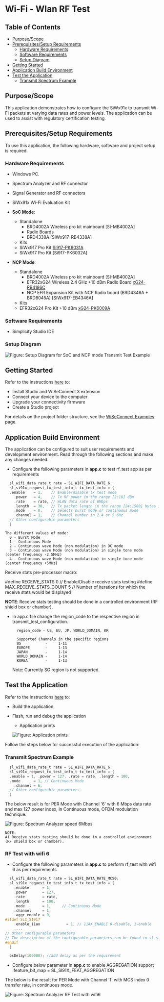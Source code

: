 # Wi-Fi - Wlan RF Test

## Table of Contents

- [Purpose/Scope](#purposescope)
- [Prerequisites/Setup Requirements](#prerequisitessetup-requirements)
  - [Hardware Requirements](#hardware-requirements)
  - [Software Requirements](#software-requirements)
  - [Setup Diagram](#setup-diagram)
- [Getting Started](#getting-started)
- [Application Build Environment](#application-build-environment)
- [Test the Application](#test-the-application)
  - [Transmit Spectrum Example](#transmit-spectrum-example)

## Purpose/Scope

This application demonstrates how to configure the SiWx91x to transmit Wi-Fi packets at varying data rates and power levels. The application can be used to assist with regulatory certification testing.

## Prerequisites/Setup Requirements

To use this application, the following hardware, software and project setup is required.

### Hardware Requirements

- Windows PC.
- Spectrum Analyzer and RF connector
- Signal Generator and RF connectors
- SiWx91x Wi-Fi Evaluation Kit
- **SoC Mode**:
  - Standalone
    - BRD4002A Wireless pro kit mainboard [SI-MB4002A]
    - Radio Boards
    - BRD4338A [SiWx917-RB4338A]
  - Kits
  - SiWx917 Pro Kit [Si917-PK6031A](https://www.silabs.com/development-tools/wireless/wi-fi/siwx917-pro-kit?tab=overview)
  - SiWx917 Pro Kit [Si917-PK6032A]

- **NCP Mode**:
  - Standalone
    - BRD4002A Wireless pro kit mainboard [SI-MB4002A]
    - EFR32xG24 Wireless 2.4 GHz +10 dBm Radio Board [xG24-RB4186C](https://www.silabs.com/development-tools/wireless/xg24-rb4186c-efr32xg24-wireless-gecko-radio-board?tab=overview)
    - NCP EFR Expansion Kit with NCP Radio board (BRD4346A + BRD8045A) [SiWx917-EB4346A]
  - Kits
  - EFR32xG24 Pro Kit +10 dBm [xG24-PK6009A](https://www.silabs.com/development-tools/wireless/efr32xg24-pro-kit-10-dbm?tab=overview)

### Software Requirements

- Simplicity Studio IDE

### Setup Diagram

  ![Figure: Setup Diagram for SoC and NCP mode Transmit Test Example](resources/readme/image217soc_ncp.png)

## Getting Started

Refer to the instructions [here](https://docs.silabs.com/wiseconnect/latest/wiseconnect-getting-started/) to:

- Install Studio and WiSeConnect 3 extension
- Connect your device to the computer
- Upgrade your connectivity firmware
- Create a Studio project

For details on the project folder structure, see the [WiSeConnect Examples](https://docs.silabs.com/wiseconnect/latest/wiseconnect-examples/#example-folder-structure) page.

## Application Build Environment

The application can be configured to suit user requirements and development environment. Read through the following sections and make any changes needed.

- Configure the following parameters in **app.c** to test rf_test app as per requirements

```c
  sl_wifi_data_rate_t rate = SL_WIFI_DATA_RATE_6;
  sl_si91x_request_tx_test_info_t tx_test_info = {
  .enable    = 1,    // Enable/disable tx test mode
    .power   = 4,    // Tx RF power in the range [2:18] dBm
    .rate    = rate, // WLAN data rate of 6Mbps
    .length  = 30,   // Tx packet length in the range [24:1500] bytes in burst mode,
    .mode    = 0,    // Selects burst mode or continuous mode
    .channel = 1,    // Channel number in 2.4 or 5 GHz
  // Other configurable parameters
  }
```

    The different values of mode:
      0 - Burst Mode
      1 - Continuous Mode
      2 - Continuous wave Mode (non modulation) in DC mode
      3 - Continuous wave Mode (non modulation) in single tone mode (center frequency -2.5MHz)
      4 - Continuous wave Mode (non modulation) in single tone mode (center frequency +5MHz)

  Receive stats pre-processor macro:

#define RECEIVE_STATS           0 // Enable/Disable receive stats testing
#define MAX_RECEIVE_STATS_COUNT 5 // Number of iterations for which the receive stats would be displayed

**NOTE**:
    Receive stats testing should be done in a controlled environment (RF shield box or chamber).

- In app.c file change the region_code to the respective region in transmit_test_configuration.

        region_code - US, EU, JP, WORLD_DOMAIN, KR

        Supported Channels in the specific regions
        US           -     1-11
        EUROPE       -     1-13
        JAPAN        -     1-14
        WORLD_DOMAIN -     1-14
        KOREA        -     1-13

    Note: Currently SG region is not supported.

## Test the Application

Refer to the instructions [here](https://docs.silabs.com/wiseconnect/latest/wiseconnect-getting-started/) to:

- Build the application.
- Flash, run and debug the application

  - Application prints

  ![Figure: Application prints ](resources/readme/application_prints_soc_ncp.png)

Follow the steps below for successful execution of the application:

### Transmit Spectrum Example

```c
  sl_wifi_data_rate_t rate = SL_WIFI_DATA_RATE_6;
  sl_si91x_request_tx_test_info_t tx_test_info = {
  .enable = 1, .power = 127, .rate = rate, .length = 100,
  .mode      = 1, // Continuous Mode
    .channel = 6,
  // Other configurable parameters
  }                  
```

The below result is for PER Mode with Channel '6' with 6 Mbps data rate and max 127 power index, in Continuous mode, OFDM modulation technique.

![Figure: Spectrum Analyzer speed 6Mbps](resources/readme/continuous_mode_spectrum_analyser.png)

    NOTE:
    A) Receive stats testing should be done in a controlled environment (RF shield box or chamber).

### RF Test with wifi 6

- Configure the following parameters in **app.c** to perform rf_test with wifi 6 as per requirements

```c
  sl_wifi_data_rate_t rate = SL_WIFI_DATA_RATE_MCS0;
  sl_si91x_request_tx_test_info_t tx_test_info = {
    .enable      = 1,
    .power       = 127,
    .rate        = rate,
    .length      = 100,
    .mode        = 1,     // Continuous Mode
    .channel     = 1,
    .aggr_enable = 0,
#ifdef SLI_SI917
    .enable_11ax            = 1, // 11AX_ENABLE 0-disable, 1-enable
    ....
// Other configurable parameters
// The description of the configurable parameters can be found in sl_si91x_request_tx_test_info_t structure
#endif
  }

  osDelay(100000); //add delay as per the requirement
```

- Configure below parameter in **app.c** to enable AGGREGATION support
  .feature_bit_map = SL_SI91X_FEAT_AGGREGATION

The below is the result for PER Mode with Channel '1' with MCS index 0 transfer rate, in continuous mode.

![Figure: Spectrum Analyzer RF Test with wifi6](resources/readme/continuous_mode_spectrum_analyser_rf_test_wifi6.png)
